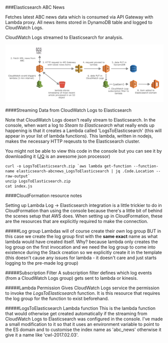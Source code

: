 ###Elasticsearch ABC News

Fetches latest ABC news data which is consumed via API Gateway with Lambda proxy. All news items stored in DynamoDB table and logged to CloudWatch Logs.

CloudWatch Logs streamed to Elasticsearch for analysis.

![alt tag](https://raw.githubusercontent.com/gsat-technology/elasticsearch-abcnews/master/resources/high-level-diagram.png)

####Streaming Data from CloudWatch Logs to Elasticsearch

Note that CloudWatch Logs doesn't really stream to Elasticsearch. In the console, when want a log to _Steam to Elasticsearch_ what really ends up happening is that it creates a Lambda called 'LogsToElasticsearch' (this will appear in your list of lambda functions). This lambda, written in nodejs, makes the necessary HTTP reqeusts to the Elasticsearch cluster.

You might not be able to view this code in the console but you can see it by downloading it ([JQ](https://stedolan.github.io/jq/) is an awesome json processor)

```
curl -o LogsToElasticsearch.zip `aws lambda get-function --function-name elasticsearch-abcnews_LogsToElasticsearch | jq .Code.Location --raw-output`
unzip LogsToElasticsearch.zip
cat index.js
```


####CloudFormation resource notes

Setting up Lambda Log -> Elasticsearch integration is a little trickier to do in CloudFormation than using the console because there's a little bit of behind the scenes setup that AWS does. When setting up in CloudFormation, these are the resources that are explicitly required to make the connection.

#####Log group
Lambdas will of course create their _own_ log group BUT in this case we create the log group first with the **same exact** name as what lambda would have created itself. Why? because lambda only creates the log group on the first invocation and we need the log group to come into existence during the Stack creation so we explicitly create it in the template (this doesn't cause any issues for lambda - it doesn't care and just starts logging to the pre-made log group)

#####Subscription Filter
A subscription filter defines which log events (from a CloudWatch Logs group) gets sent to lambda or kinesis.

#####Lambda Permission
Gives CloudWatch Logs service the permission to invoke the _LogsToElasticsearch_ function. It is this resource that requires the log group for the function to exist beforehand.

#####LogsToElasticsearch Lambda function
This is the lambda function that would otherwise get created automatically if the streaming from CloudWatch Logs to Elasticsearch was configured in the console. I've made a small modification to it so that it uses an environment variable to point to the ES domain and to customise the index name as 'abc_news' otherwise it give it a name like 'cwl-2017.02.03'.
